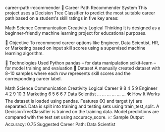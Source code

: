 career-path-recommender
💼 Career Path Recommender System
This project uses a Decision Tree Classifier to predict the most suitable career path based on a student's skill ratings in five key areas:

Math
Science
Communication
Creativity
Logical Thinking
It is designed as a beginner-friendly machine learning project for educational purposes.

🧠 Objective
To recommend career options like Engineer, Data Scientist, HR, or Marketing based on input skill scores using a supervised machine learning algorithm.

🔧 Technologies Used
Python
pandas – for data manipulation
scikit-learn – for model training and evaluation
📁 Dataset
A manually created dataset with 8–10 samples where each row represents skill scores and the corresponding career label.

Math	Science	Communication	Creativity	Logical	Career
9	8	4	5	9	Engineer
4	2	9	10	3	Marketing
6	5	6	6	7	Data Scientist
...	...	...	...	...	...
🛠️ How It Works
The dataset is loaded using pandas.
Features (X) and target (y) are separated.
Data is split into training and testing sets using train_test_split.
A DecisionTreeClassifier is trained on the training data.
Model predictions are compared with the test set using accuracy_score.
📈 Sample Output
Accuracy: 0.75
Suggested Career Path: Data Scientist
